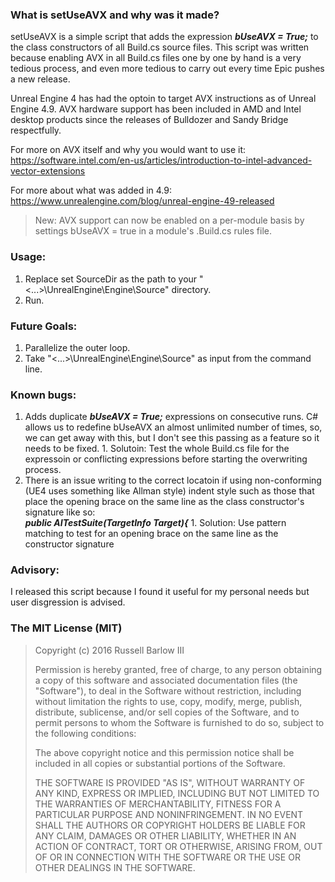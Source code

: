 ### What is setUseAVX and why was it made?
setUseAVX is a simple script that adds the expression **_bUseAVX = True;_** to the class constructors of all Build.cs source files. This script was written because enabling AVX in all Build.cs files one by one by hand is a very tedious process, and even more tedious to carry out every time Epic pushes a new release. 

Unreal Engine 4 has had the optoin to target AVX instructions as of Unreal Engine 4.9. AVX hardware support has been included in AMD and Intel desktop products since the releases of Bulldozer and Sandy Bridge respectfully.

For more on AVX itself and why you would want to use it:<br />
https://software.intel.com/en-us/articles/introduction-to-intel-advanced-vector-extensions

For more about what was added in 4.9:<br />
https://www.unrealengine.com/blog/unreal-engine-49-released
>New: AVX support can now be enabled on a per-module basis by settings bUseAVX = true in a module's .Build.cs rules file.
  

### Usage:
  1. Replace set SourceDir as the path to your "<...>\UnrealEngine\Engine\Source" directory.
  2. Run.

### Future Goals:<br />
  1. Parallelize the outer loop.
  2. Take "<...>\UnrealEngine\Engine\Source" as input from the command line.

### Known bugs:
  1. Adds duplicate **_bUseAVX = True;_** expressions on consecutive runs. C# allows us to redefine bUseAVX an almost unlimited number of times, so, we can get away with this, but I don't see this passing as a feature so it needs to be fixed.
    1. Solutoin: Test the whole Build.cs file for the expressoin or conflicting expressions before starting the overwriting process.
  2. There is an issue writing to the correct locatoin if using non-conforming (UE4 uses something like Allman style) indent style such as those that place the opening brace on the same line as the class constructor's signature like so: <br /> **_public AITestSuite(TargetInfo Target){_**
    1. Solution: Use pattern matching to test for an opening brace on the same line as the constructor signature 

### Advisory:
I released this script because I found it useful for my personal needs but user disgression is advised.

### The MIT License (MIT)
>
>Copyright (c) 2016 Russell Barlow III
>
>Permission is hereby granted, free of charge, to any person obtaining a copy
>of this software and associated documentation files (the "Software"), to deal
>in the Software without restriction, including without limitation the rights
>to use, copy, modify, merge, publish, distribute, sublicense, and/or sell
>copies of the Software, and to permit persons to whom the Software is
>furnished to do so, subject to the following conditions:
>
>The above copyright notice and this permission notice shall be included in all
>copies or substantial portions of the Software.
>
>THE SOFTWARE IS PROVIDED "AS IS", WITHOUT WARRANTY OF ANY KIND, EXPRESS OR
>IMPLIED, INCLUDING BUT NOT LIMITED TO THE WARRANTIES OF MERCHANTABILITY,
>FITNESS FOR A PARTICULAR PURPOSE AND NONINFRINGEMENT. IN NO EVENT SHALL THE
>AUTHORS OR COPYRIGHT HOLDERS BE LIABLE FOR ANY CLAIM, DAMAGES OR OTHER
>LIABILITY, WHETHER IN AN ACTION OF CONTRACT, TORT OR OTHERWISE, ARISING FROM,
>OUT OF OR IN CONNECTION WITH THE SOFTWARE OR THE USE OR OTHER DEALINGS IN THE
>SOFTWARE.
